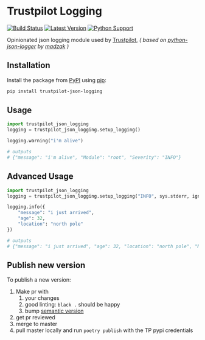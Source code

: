 # Trustpilot Logging

[![Build Status](https://travis-ci.org/trustpilot/python-logging.svg?branch=master)](https://travis-ci.org/trustpilot/python-logging) [![Latest Version](https://img.shields.io/pypi/v/trustpilot-json-logging.svg)](https://pypi.python.org/pypi/trustpilot-json-logging) [![Python Support](https://img.shields.io/pypi/pyversions/trustpilot-json-logging.svg)](https://pypi.python.org/pypi/trustpilot-json-logging)

Opinionated json logging module used by [Trustpilot](https://developers.trustpilot.com/), *( based on [python-json-logger](https://github.com/madzak/python-json-logger) by [madzak](https://github.com/madzak) )*

## Installation

Install the package from [PyPI](http://pypi.python.org/pypi/) using [pip](https://pip.pypa.io/):

```bash
pip install trustpilot-json-logging
```

## Usage

```python
import trustpilot_json_logging
logging = trustpilot_json_logging.setup_logging()

logging.warning("i'm alive")

# outputs
# {"message": "i'm alive", "Module": "root", "Severity": "INFO"}
```

## Advanced Usage

```python
import trustpilot_json_logging
logging = trustpilot_json_logging.setup_logging("INFO", sys.stderr, ignore={"elasticsearch":"WARNING"})

logging.info({
    "message": "i just arrived",
    "age": 32,
    "location": "north pole"
})

# outputs
# {"message": "i just arrived", "age": 32, "location": "north pole", "Module": "root", "Severity": "INFO"}
```


## Publish new version

To publish a new version:

1. Make pr with
    1. your changes
    2. good linting: `black .` should be happy
    3. bump [semantic version](https://github.com/trustpilot/python-logging/blob/master/pyproject.toml#L3)
2. get pr reviewed
3. merge to master
4. pull master locally and run `poetry publish` with the TP pypi credentials
